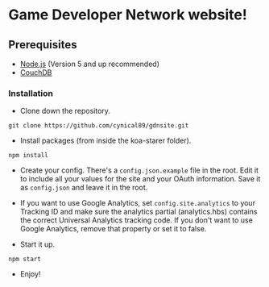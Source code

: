 # Game Developer Network website!

## Prerequisites
* [Node.js](https://nodejs.org/en/) (Version 5 and up recommended)
* [CouchDB](https://apache.couchdb.com)

### Installation

* Clone down the repository.
```
git clone https://github.com/cynical89/gdnsite.git
```

* Install packages (from inside the koa-starer folder).
```
npm install
```

* Create your config.  There's a `config.json.example` file in the root.  Edit it to include all your values for the site and your OAuth information.  Save it as `config.json` and leave it in the root.

* If you want to use Google Analytics, set `config.site.analytics` to your Tracking ID and make sure the analytics partial (analytics.hbs) contains the correct Universal Analytics tracking code.  If you don't want to use Google Analytics, remove that property or set it to false.

* Start it up.
```
npm start
```

* Enjoy!
